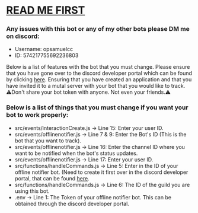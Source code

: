  <h1><U>READ ME FIRST</U></h1>

<h3>Any issues with this bot or any of my other bots please DM me on discord:</h3>

<ul>
   <li>Username: opsamuelcc</li>
   <li>ID: 574217755692236803</li>
</ul>
<p>Below is a list of features with the bot that you must change. Please ensure that you have gone over to the discord developer portal which can be found by clicking <a href="https://discord.com/developers/applications">here</a>. Ensuring that you have created an application and that you have invited it to a mutal server with your bot that you would like to track. ⚠️Don't share your bot token with anyone. Not even your friends.⚠️</p>

<h3>Below is a list of things that you must change if you want your bot to work properly:</h3>
<ul>
   <li>src/events/interactionCreate.js -> Line 15: Enter your user ID.</li>
   <li>src/events/offlinenotifier.js -> Line 7 & 9: Enter the Bot's ID (This is the bot that you want to track).</li>
   <li>src/events/offlinenotifier.js -> Line 16: Enter the channel ID where you want to be notified when the bot's status updates.</li>
   <li>src/events/offlinenotifier.js -> Line 17: Enter your user ID.</li>
   <li>src/functions/handleCommands.js -> Line 5: Enter in the ID of your offline notifier bot. (Need to create it first over in the discord developer portal, that can be found <a href="https://discord.com/developers/applications">here</a>.</li>
   <li>src/functions/handleCommands.js -> Line 6: The ID of the guild you are using this bot.</li>
   <li>.env -> Line 1: The Token of your offline notifier bot. This can be obtained through the discord developer portal.</li>
</ul>
